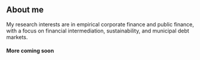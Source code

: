 <h2> About me </h2>

  My research interests are in empirical corporate finance and public finance, with a focus on financial intermediation, sustainability, and municipal debt markets.
  
<h4> More coming soon </h4>

